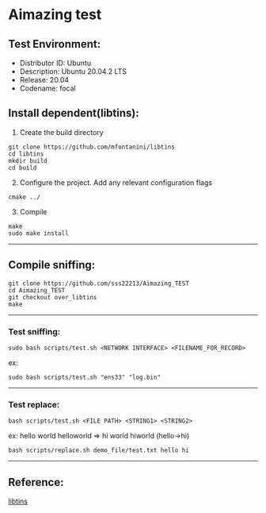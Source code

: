 # Aimazing test

## Test Environment:
 - Distributor ID:	Ubuntu
 - Description:	Ubuntu 20.04.2 LTS
 - Release:	20.04
 - Codename:	focal

## Install dependent(libtins):

1. Create the build directory
```bash=
git clone https://github.com/mfontanini/libtins
cd libtins
mkdir build
cd build
```

2. Configure the project. Add any relevant configuration flags
```bash=
cmake ../
```

3. Compile
```bash=
make
sudo make install
```
---

## Compile sniffing:
```bash=
git clone https://github.com/sss22213/Aimazing_TEST
cd Aimazing_TEST
git checkout over_libtins
make
```
---

### Test sniffing:
```bash=
sudo bash scripts/test.sh <NETWORK INTERFACE> <FILENAME_FOR_RECORD>
```
ex:
```bash=
sudo bash scripts/test.sh "ens33" "log.bin"
```
---

### Test replace:
```bash=
bash scripts/test.sh <FILE PATH> <STRING1> <STRING2>
```

ex: hello world helloworld => hi world hiworld (hello->hi)
```bash=
bash scripts/replace.sh demo_file/test.txt hello hi
```

---

## Reference:

[libtins](http://libtins.github.io/)
